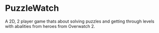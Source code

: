 # PuzzleWatch
A 2D, 2 player game thats about solving puzzles and getting through levels with abalities from heroes from Overwatch 2.

